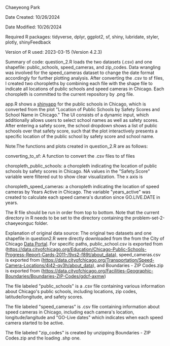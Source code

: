 Chaeyeong Park

Date Created: 10/26/2024

Date Modified: 10/26/2024

Required R packages: tidyverse, dplyr, ggplot2, sf, shiny, lubridate, styler, plotly, shinyFeedback

Version of R used: 2023-03-15 (Version 4.2.3)

Summary of code: question_2.R loads the two datasets (.csv) and one shapefile: public_schools, speed_cameras, and zip_codes. Data wrangling was involved for the speed_cameras dataset to change the date format accordingly for further plotting analysis. After converting the .csv to sf files, I created two choropleths by combining each file with the shape file to indicate all locations of public schools and speed cameras in Chicago. Each choropleth is committed to the current repository by .png file.

app.R shows a [shinyapp](https://chaeyeong.shinyapps.io/PublicSchoolApp/) for the public schools in Chicago, which is converted from the plot "Location of Public Schools by Safety Scores and School Name in Chicago." The UI consists of a dynamic input, which additionally allows users to select school names as well as safety scores. After entering a safety score, the school dropdown shows a list of public schools over that safety score, such that the plot interactively presents a specific location of the public school by safety score and school name.  

Note:The functions and plots created in question_2.R are as follows:

converting_to_sf: A function to convert the .csv files to sf files

choropleth_public_schools: a choropleth indicating the location of public schools by safety scores in Chicago. NA values in the "Safety.Score" variable were filtered out to show clear visualization. The x axis is 

choropleth_speed_cameras: a choropleth indicating the location of speed cameras by Years Active in Chicago. 
The variable "years_active" was created to calculate each speed camera's duration since GO.LIVE.DATE in years.

The R file should be run in order from top to bottom. Note that the current directory in R needs to be set to the directory containing the problem-set-2-chaeyeonguc folder.

Explanation of original data source: The original two datasets and one shapefile in question2.R were directly downloaded from the from the City of Chicago [Data Portal](https://data.cityofchicago.org).
For specific paths, public_school.csv is exported from (https://data.cityofchicago.org/Education/Chicago-Public-Schools-Progress-Report-Cards-2011-/9xs2-f89t/about_data),
speed_cameras.csv is exported from (https://data.cityofchicago.org/Transportation/Speed-Camera-Locations/4i42-qv3h/about_data),
and Boundaries - ZIP Codes.zip  is exported from (https://data.cityofchicago.org/Facilities-Geographic-Boundaries/Boundaries-ZIP-Codes/gdcf-axmw)

The file labeled "public_schools" is a .csv file containing various information about Chicago's public schools, including locations, zip codes, latitude/longitude, and safety scores.

The file labeled "speed_cameras" is .csv file containing information about speed cameras in Chicago, including each camera's location, longitude/langitude and "GO-Live dates" which indicates when each speed camera started to be active.

The file labeled "zip_codes" is created by unzipping Boundaries - ZIP Codes.zip and the loading .shp one.
